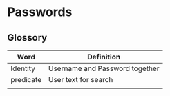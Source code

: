 # Passwords

## Glossory

| Word      | Definition                     |
| --------- | ------------------------------ |
| Identity  | Username and Password together |
| predicate | User text for search           |
|           |                                |
